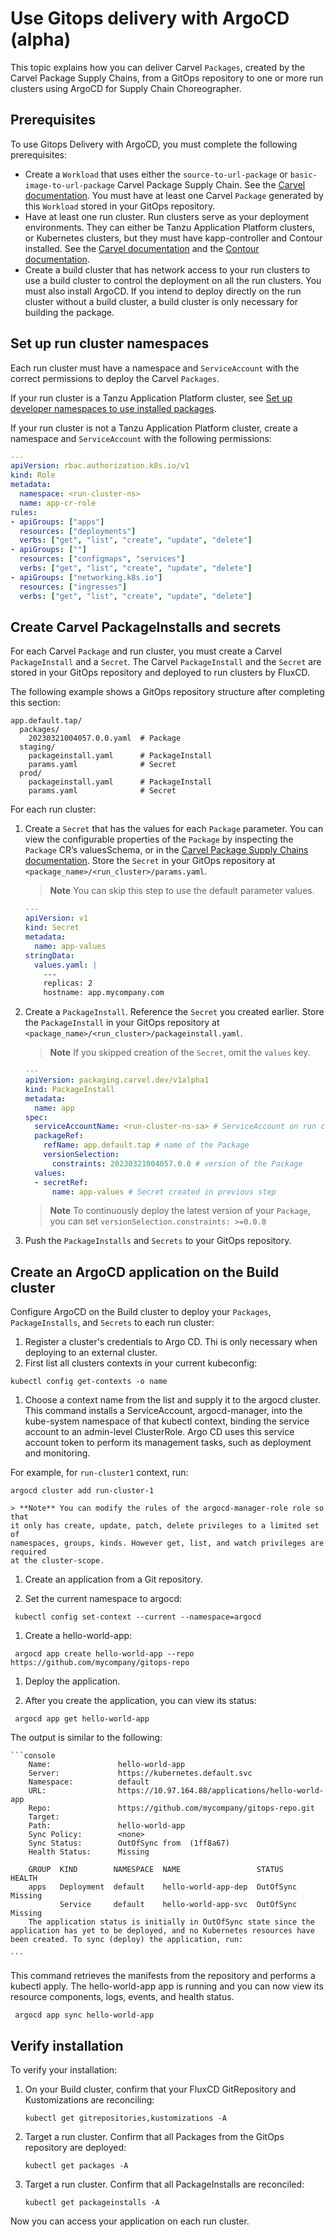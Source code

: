 # Use Gitops delivery with ArgoCD (alpha)

This topic explains how you can deliver Carvel `Packages`, created by the Carvel Package Supply Chains, from a GitOps repository to one or more run clusters using ArgoCD for Supply Chain Choreographer.

## <a id="prerecs"></a> Prerequisites

To use Gitops Delivery with ArgoCD, you must complete the following prerequisites:

- Create a `Workload` that uses either the `source-to-url-package` or
  `basic-image-to-url-package` Carvel Package Supply Chain. See the [Carvel
  documentation](./carvel-package-supply-chain.hbs.md). You must have at least
  one Carvel `Package` generated by this `Workload` stored in your GitOps
  repository.
- Have at least one run cluster. Run clusters serve as your deployment
  environments. They can either be Tanzu Application Platform clusters, or
  Kubernetes clusters, but they must have kapp-controller and Contour
  installed. See the [Carvel documentation](https://carvel.dev/kapp-controller/)
  and the [Contour documentation](https://projectcontour.io/).
- Create a build cluster that has network access to your run
  clusters to use a build cluster to control the deployment on all the run
  clusters. You must also install ArgoCD.
  If you intend to deploy directly on the run cluster without a build cluster,
  a build cluster is only necessary for building the package.

## <a id="run-cluster-ns"></a> Set up run cluster namespaces

Each run cluster must have a namespace and `ServiceAccount` with the correct permissions to deploy the Carvel `Packages`.

If your run cluster is a Tanzu Application Platform cluster, see [Set up developer namespaces to use installed packages](../install-online/set-up-namespaces.hbs.md).

If your run cluster is not a Tanzu Application Platform cluster, create a namespace and `ServiceAccount` with the following permissions:

```yaml
---
apiVersion: rbac.authorization.k8s.io/v1
kind: Role
metadata:
  namespace: <run-cluster-ns>
  name: app-cr-role
rules:
- apiGroups: ["apps"]
  resources: ["deployments"]
  verbs: ["get", "list", "create", "update", "delete"]
- apiGroups: [""]
  resources: ["configmaps", "services"]
  verbs: ["get", "list", "create", "update", "delete"]
- apiGroups: ["networking.k8s.io"]
  resources: ["ingresses"]
  verbs: ["get", "list", "create", "update", "delete"]
```

## <a id="create-carvel"></a> Create Carvel PackageInstalls and secrets

For each Carvel `Package` and run cluster, you must create a Carvel `PackageInstall` and a `Secret`. The Carvel `PackageInstall` and the `Secret` are stored in your GitOps repository and deployed to run clusters by FluxCD.

The following example shows a GitOps repository structure after completing this section:

```console
app.default.tap/
  packages/
    20230321004057.0.0.yaml  # Package
  staging/
    packageinstall.yaml      # PackageInstall
    params.yaml              # Secret
  prod/
    packageinstall.yaml      # PackageInstall
    params.yaml              # Secret
```

For each run cluster:

1. Create a `Secret` that has the values for each `Package` parameter. You can view the configurable properties of the `Package` by inspecting the `Package` CR’s valuesSchema, or in the [Carvel Package Supply Chains documentation](./carvel-package-supply-chain.hbs.md). Store the `Secret` in your GitOps repository at `<package_name>/<run_cluster>/params.yaml`.

   > **Note** You can skip this step to use the default parameter values.

   ```yaml
   ---
   apiVersion: v1
   kind: Secret
   metadata:
     name: app-values
   stringData:
     values.yaml: |
       ---
       replicas: 2
       hostname: app.mycompany.com
   ```

2. Create a `PackageInstall`. Reference the `Secret` you created earlier. Store the `PackageInstall` in your GitOps repository at `<package_name>/<run_cluster>/packageinstall.yaml`.

   > **Note** If you skipped creation of the `Secret`, omit the `values` key.

   ```yaml
   ---
   apiVersion: packaging.carvel.dev/v1alpha1
   kind: PackageInstall
   metadata:
     name: app
   spec:
     serviceAccountName: <run-cluster-ns-sa> # ServiceAccount on run cluster with permissions to deploy Package, see "Set up run Cluster Namespaces"
     packageRef:
       refName: app.default.tap # name of the Package
       versionSelection:
         constraints: 20230321004057.0.0 # version of the Package
     values:
     - secretRef:
         name: app-values # Secret created in previous step
   ```

   > **Note** To continuously deploy the latest version of your `Package`, you can set `versionSelection.constraints: >=0.0.0`

3. Push the `PackageInstalls` and `Secrets` to your GitOps repository.

## <a id="create-argo"></a> Create an ArgoCD application on the Build cluster

Configure ArgoCD on the Build cluster to deploy your `Packages`, `PackageInstalls`, and `Secrets` to each run cluster:

1. Register a cluster's credentials to Argo CD. Thi is only necessary when deploying to an external cluster.
  1. First list all clusters contexts in your current kubeconfig:

   ```console
   kubectl config get-contexts -o name
   ```

  1. Choose a context name from the list and supply it to the argocd cluster. This command installs a ServiceAccount, argocd-manager, into the kube-system namespace of that kubectl context, binding the service account to an admin-level ClusterRole. Argo CD uses this service account token to perform its management tasks, such as deployment and monitoring. 
  
  For example, for `run-cluster1` context, run:

   ```console
   argocd cluster add run-cluster-1
   ```

    > **Note** You can modify the rules of the argocd-manager-role role so that
    it only has create, update, patch, delete privileges to a limited set of
    namespaces, groups, kinds. However get, list, and watch privileges are required
    at the cluster-scope.

1. Create an application from a Git repository.

  1. Set the current namespace to argocd:

   ```console
    kubectl config set-context --current --namespace=argocd
   ```

  1. Create a hello-world-app:

   ```console
    argocd app create hello-world-app --repo https://github.com/mycompany/gitops-repo
   ```

1. Deploy the application.

  1. After you create the application, you can view its status:

   ```console
    argocd app get hello-world-app
   ```

  The output is similar to the following:

    ```console
        Name:               hello-world-app
        Server:             https://kubernetes.default.svc
        Namespace:          default
        URL:                https://10.97.164.88/applications/hello-world-app
        Repo:               https://github.com/mycompany/gitops-repo.git
        Target:
        Path:               hello-world-app
        Sync Policy:        <none>
        Sync Status:        OutOfSync from  (1ff8a67)
        Health Status:      Missing

        GROUP  KIND        NAMESPACE  NAME                 STATUS     HEALTH
        apps   Deployment  default    hello-world-app-dep  OutOfSync  Missing
               Service     default    hello-world-app-svc  OutOfSync  Missing
        The application status is initially in OutOfSync state since the application has yet to be deployed, and no Kubernetes resources have been created. To sync (deploy) the application, run:

    ```
  This command retrieves the manifests from the repository and performs a kubectl apply. The hello-world-app app is running and you can now view its resource components, logs, events, and health status.

   ```console
    argocd app sync hello-world-app
   ```

## <a id="verify-install"></a> Verify installation

To verify your installation:

1. On your Build cluster, confirm that your FluxCD GitRepository and Kustomizations are reconciling:

   ```console
   kubectl get gitrepositories,kustomizations -A
   ```

2. Target a run cluster. Confirm that all Packages from the GitOps repository are deployed:

   ```console
   kubectl get packages -A
   ```

3. Target a run cluster. Confirm that all PackageInstalls are reconciled:

   ```console
   kubectl get packageinstalls -A
   ```

Now you can access your application on each run cluster.
